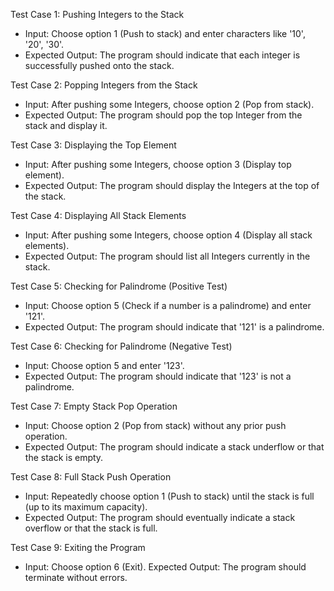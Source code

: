 Test Case 1: Pushing Integers to the Stack
- Input: Choose option 1 (Push to stack) and enter characters like '10', '20', '30'.
- Expected Output: The program should indicate that each integer is successfully pushed onto the stack.

Test Case 2: Popping Integers from the Stack
- Input: After pushing some Integers, choose option 2 (Pop from stack).
- Expected Output: The program should pop the top Integer from the stack and display it.

Test Case 3: Displaying the Top Element
- Input: After pushing some Integers, choose option 3 (Display top element).
- Expected Output: The program should display the Integers at the top of the stack.

Test Case 4: Displaying All Stack Elements
- Input: After pushing some Integers, choose option 4 (Display all stack elements).
- Expected Output: The program should list all Integers currently in the stack.

Test Case 5: Checking for Palindrome (Positive Test)
- Input: Choose option 5 (Check if a number is a palindrome) and enter '121'.
- Expected Output: The program should indicate that '121' is a palindrome.

Test Case 6: Checking for Palindrome (Negative Test)
- Input: Choose option 5 and enter '123'.
- Expected Output: The program should indicate that '123' is not a palindrome.

Test Case 7: Empty Stack Pop Operation
- Input: Choose option 2 (Pop from stack) without any prior push operation.
- Expected Output: The program should indicate a stack underflow or that the stack is empty.

Test Case 8: Full Stack Push Operation
- Input: Repeatedly choose option 1 (Push to stack) until the stack is full (up to its maximum capacity).
- Expected Output: The program should eventually indicate a stack overflow or that the stack is full.

Test Case 9: Exiting the Program
- Input: Choose option 6 (Exit).
Expected Output: The program should terminate without errors.
